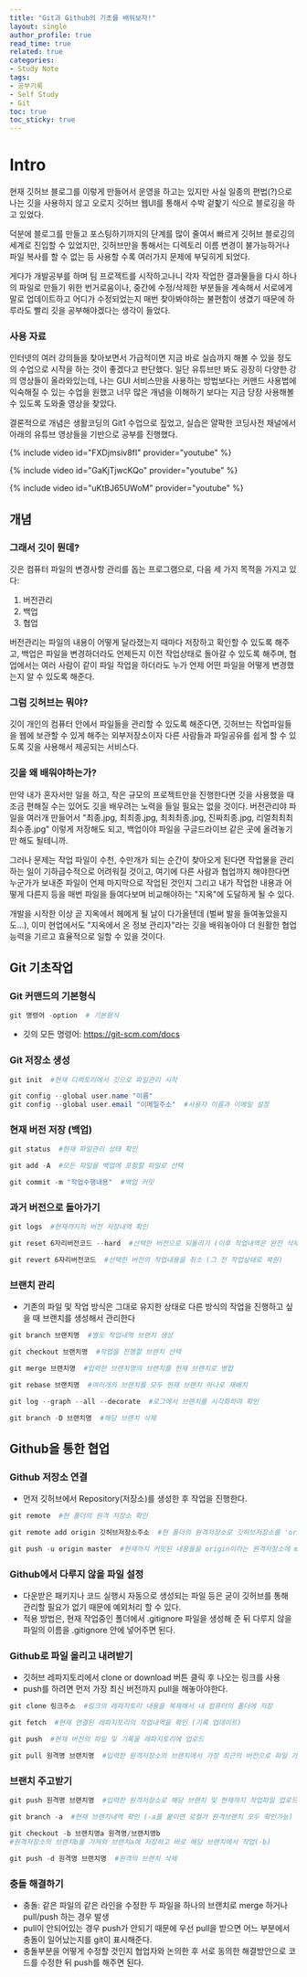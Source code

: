 ```yaml
---
title: "Git과 Github의 기초를 배워보자!"
layout: single
author_profile: true
read_time: true
related: true
categories:
- Study Note
tags:
- 공부기록
- Self Study
- Git
toc: true
toc_sticky: true
---
```



# Intro

현재 깃허브 블로그를 이렇게 만들어서 운영을 하고는 있지만 사실 일종의 편법(?)으로 나는 깃을 사용하지 않고 오로지 깃허브 웹UI를 통해서 수박 겉핥기 식으로 블로깅을 하고 있었다.

덕분에 블로그를 만들고 포스팅하기까지의 단계를 많이 줄여서 빠르게 깃허브 블로깅의 세계로 진입할 수 있었지만, 깃허브만을 통해서는 디렉토리 이름 변경이 불가능하거나 파일 복사를 할 수 없는 등 사용할 수록 여러가지 문제에 부딪히게 되었다.

게다가 개발공부를 하며 팀 프로젝트를 시작하고나니 각자 작업한 결과물들을 다시 하나의 파일로 만들기 위한 번거로움이나, 중간에 수정/삭제한 부분들을 계속해서 서로에게 말로 업데이트하고 어디가 수정되었는지 매번 찾아봐야하는 불편함이 생겼기 때문에 하루라도 빨리 깃을 공부해야겠다는 생각이 들었다.

### 사용 자료

인터넷의 여러 강의들을 찾아보면서 가급적이면 지금 바로 실습까지 해볼 수 있을 정도의 수업으로 시작을 하는 것이 좋겠다고 판단했다. 일단 유튜브만 봐도 굉장히 다양한 강의 영상들이 올라와있는데, 나는 GUI 서비스만을 사용하는 방법보다는 커맨드 사용법에 익숙해질 수 있는 수업을 원했고 너무 많은 개념을 이해하기 보다는 지금 당장 사용해볼 수 있도록 도와줄 영상을 찾았다.

결론적으로 개념은 생활코딩의 Git1 수업으로 짚었고, 실습은 얄팍한 코딩사전 채널에서 아래의 유튜브 영상들을 기반으로 공부를 진행했다.

{% include video id="FXDjmsiv8fI" provider="youtube" %}

{% include video id="GaKjTjwcKQo" provider="youtube" %}

{% include video id="uKtBJ65UWoM" provider="youtube" %}


## 개념

### 그래서 깃이 뭔데?

깃은 컴퓨터 파일의 변경사항 관리를 돕는 프로그램으로, 다음 세 가지 목적을 가지고 있다:

1. 버전관리
2. 백업
3. 협업

버전관리는 파일의 내용이 어떻게 달라졌는지 때마다 저장하고 확인할 수 있도록 해주고, 백업은 파일을 변경하더라도 언제든지 이전 작업상태로 돌아갈 수 있도록 해주며, 협업에서는 여러 사람이 같이 파일 작업을 하더라도 누가 언제 어떤 파일을 어떻게 변경했는지 알 수 있도록 해준다.

### 그럼 깃허브는 뭐야?

깃이 개인의 컴퓨터 안에서 파일들을 관리할 수 있도록 해준다면, 깃허브는 작업파일들을 웹에 보관할 수 있게 해주는 외부저장소이자 다른 사람들과 파일공유를 쉽게 할 수 있도록 깃을 사용해서 제공되는 서비스다.

### 깃을 왜 배워야하는가?

만약 내가 혼자서만 일을 하고, 작은 규모의 프로젝트만을 진행한다면 깃을 사용했을 때 조금 편해질 수는 있어도 깃을 배우려는 노력을 들일 필요는 없을 것이다. 버전관리야 파일을 여러개 만들어서 "최종.jpg, 최최종.jpg, 최최최종.jpg, 진짜최종.jpg, 리얼최최최최수종.jpg" 이렇게 저장해도 되고, 백업이야 파일을 구글드라이브 같은 곳에 올려놓기만 해도 될테니까.

그러나 문제는 작업 파일이 수천, 수만개가 되는 순간이 찾아오게 된다면 작업물을 관리하는 일이 기하급수적으로 어려워질 것이고, 여기에 다른 사람과 협업까지 해야한다면 누군가가 보내준 파일이 언제 마지막으로 작업된 것인지 그리고 내가 작업한 내용과 어떻게 다른지 등을 매번 파일을 들여다보며 비교해야하는 "지옥"에 도달하게 될 수 있다.

개발을 시작한 이상 곧 지옥에서 헤메게 될 날이 다가올텐데 (벌써 발을 들여놓았을지도...), 이미 현업에서도  "지옥에서 온 정보 관리자"라는 깃을 배워놓아야 더 원활한 협업능력을 기르고 효율적으로 일할 수 있을 것이다.

## Git 기초작업

### **Git 커맨드의 기본형식**

```powershell
git 명령어 -option  # 기본형식
```

- 깃의 모든 명령어: https://git-scm.com/docs

### **Git 저장소 생성**

```powershell
git init  #현재 디렉토리에서 깃으로 파일관리 시작

git config --global user.name "이름"
git config --global user.email "이메일주소"  #사용자 이름과 이메일 설정
```

### **현재 버전 저장 (백업)**

```powershell
git status  #현재 파일관리 상태 확인

git add -A  #모든 파일을 백업에 포함할 파일로 선택

git commit -m "작업수행내용"  #백업 커밋
```

### **과거 버전으로 돌아가기**

```powershell
git logs  #현재까지의 버전 저장내역 확인

git reset 6자리버전코드 --hard  #선택한 버전으로 되돌리기 (이후 작업내역은 완전 삭제)

git revert 6자리버전코드  #선택한 버전의 작업내용을 취소 (그 전 작업상태로 복원)
```

### **브랜치 관리**

- 기존의 파일 및 작업 방식은 그대로 유지한 상태로 다른 방식의 작업을 진행하고 싶을 때 브랜치를 생성해서 관리한다

```powershell
git branch 브랜치명  #별도 작업내역 브랜치 생성

git checkout 브랜치명  #작업을 진행할 브랜치 선택

git merge 브랜치명  #입력한 브랜치명의 브랜치를 현재 브랜치로 병합

git rebase 브랜치명  #여러개의 브랜치를 모두 현재 브랜치 하나로 재배치

git log --graph --all --decorate  #로그에서 브랜치를 시각화하여 확인

git branch -D 브랜치명  #해당 브랜치 삭제
```

## Github을 통한 협업

### Github 저장소 연결

- 먼저 깃허브에서 Repository(저장소)를 생성한 후 작업을 진행한다.

```powershell
git remote  #현 폴더의 원격 저장소 확인

git remote add origin 깃허브저장소주소  #현 폴더의 원격저장소로 깃허브저장소를 'origin'이라는 이름으로 저장

git push -u origin master  #현재까지 커밋된 내용들을 origin이라는 원격저장소에 master라는 브랜치명으로 업로드
```

### Github에서 다루지 않을 파일 설정

- 다운받은 패키지나 코드 실행시 자동으로 생성되는 파일 등은 굳이 깃허브를 통해 관리할 필요가 없기 때문에 예외처리 할 수 있다.
- 적용 방법은, 현재 작업중인 폴더에서 .gitignore 파일을 생성해 준 뒤 다루지 않을 파일의 이름을 .gitignore 안에 넣어주면 된다.

### Github로 파일 올리고 내려받기

- 깃허브 레파지토리에서 clone or download 버튼 클릭 후 나오는 링크를 사용
- push를 하려면 먼저 가장 최신 버전까지 pull을 해놓아야한다.

```powershell
git clone 링크주소  #링크의 레파지토리 내용을 복제해서 내 컴퓨터의 폴더에 저장

git fetch  #현재 연결된 레파지토리의 작업내역을 확인 (기록 업데이트)

git push  #현재 버전의 파일 및 기록을 레파지토리에 업로드

git pull 원격명 브랜치명  #입력한 원격저장소의 브랜치에서 가장 최근의 버전으로 파일 가져오기 (파일 및 커밋내역까지 동기화)
```

### 브랜치 주고받기

```powershell
git push 원격명 브랜치명  #입력한 원격저장소로 해당 브랜치 및 현재까지 작업파일 업로드

git branch -a  #현재 브랜치내역 확인 (-a를 붙이면 로컬가 원격브랜치 모두 확인가능)

git checkout -b 브랜치명a 원격명/브랜치명b
#원격저장소의 브랜치b를 가져와 브랜치a에 저장하고 바로 해당 브랜치에서 작업(-b)

git push -d 원격명 브랜치명  #원격의 브랜치 삭제
```

### 충돌 해결하기

- 충돌: 같은 파일의 같은 라인을 수정한 두 파일을 하나의 브랜치로 merge 하거나 pull/push 하는 경우 발생
- pull이 안되어있는 경우 push가 안되기 때문에 우선 pull을 받으면 어느 부분에서 충돌이 일어났는지를 git이 표시해준다.
- 충돌부분을 어떻게 수정할 것인지 협업자와 논의한 후 서로 동의한 해결방안으로 코드를 수정한 뒤 push를 해주면 된다.

